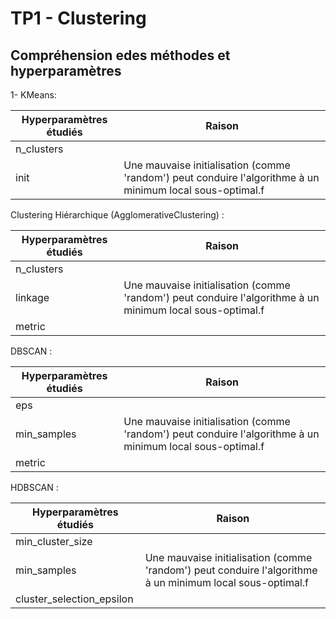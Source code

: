 # TP1 - Clustering

## Compréhension edes méthodes et hyperparamètres
1- KMeans:

| Hyperparamètres étudiés | Raison |
| ---- | --- |
| n_clusters   | | 
| init    | Une mauvaise initialisation (comme 'random') peut conduire l'algorithme à un minimum local sous-optimal.f       |




Clustering Hiérarchique (AgglomerativeClustering) :

| Hyperparamètres étudiés | Raison |
| ---- | --- |
| n_clusters   | | 
| linkage   | Une mauvaise initialisation (comme 'random') peut conduire l'algorithme à un minimum local sous-optimal.f       |
| metric  | | 


DBSCAN : 

| Hyperparamètres étudiés | Raison |
| ---- | --- |
| eps   | | 
| min_samples   | Une mauvaise initialisation (comme 'random') peut conduire l'algorithme à un minimum local sous-optimal.f       |
| metric  | | 

HDBSCAN : 

| Hyperparamètres étudiés | Raison |
| ---- | --- |
| min_cluster_size   | | 
| min_samples   | Une mauvaise initialisation (comme 'random') peut conduire l'algorithme à un minimum local sous-optimal.f       |
| cluster_selection_epsilon  | | 

